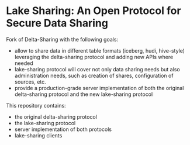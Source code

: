 # Lake Sharing: An Open Protocol for Secure Data Sharing

Fork of Delta-Sharing with the following goals:

- allow to share data in different table formats (iceberg, hudi, hive-style) leveraging the delta-sharing protocol and adding new APIs where needed
- lake-sharing protocol will cover not only data sharing needs but also administration needs, such as creation of shares, configuration of sources, etc.
- provide a production-grade server implementation of both the original delta-sharing protocol and the new lake-sharing protocol

This repository contains:

- the original delta-sharing protocol
- the lake-sharing protocol
- server implementation of both protocols
- lake-sharing clients